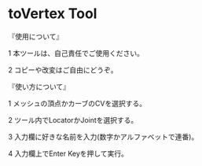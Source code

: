 # toVertex Tool

『使用について』

1 本ツールは、自己責任でご使用ください。

2 コピーや改変はご自由にどうぞ。

『使い方について』

1 メッシュの頂点かカーブのCVを選択する。

2 ツール内でLocatorかJointを選択する。

3 入力欄に好きな名前を入力(数字かアルファベットで連番)。

4 入力欄上でEnter Keyを押して実行。

